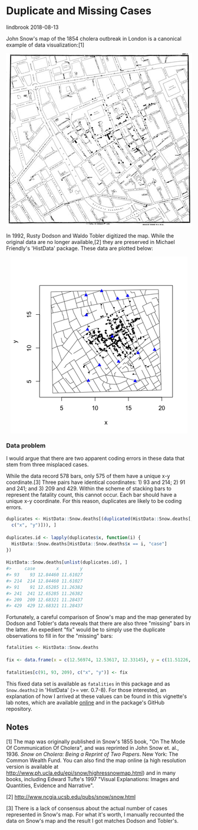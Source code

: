 Duplicate and Missing Cases
================
lindbrook
2018-08-13

John Snow's map of the 1854 cholera outbreak in London is a canonical example of data visualization:[1]

![](msu-snows-mapB.jpg)

In 1992, Rusty Dodson and Waldo Tobler digitized the map. While the original data are no longer available,[2] they are preserved in Michael Friendly's 'HistData' package. These data are plotted below:

<img src="duplicate.missing.cases_files/figure-markdown_github/unnamed-chunk-2-1.png" style="display: block; margin: auto;" />

### Data problem

I would argue that there are two apparent coding errors in these data that stem from three misplaced cases.

While the data record 578 bars, only 575 of them have a unique x-y coordinate.[3] Three pairs have identical coordinates: 1) 93 and 214; 2) 91 and 241; and 3) 209 and 429. Within the scheme of stacking bars to represent the fatality count, this cannot occur. Each bar should have a unique x-y coordinate. For this reason, duplicates are likely to be coding errors.

``` r
duplicates <- HistData::Snow.deaths[(duplicated(HistData::Snow.deaths[,
  c("x", "y")])), ]

duplicates.id <- lapply(duplicates$x, function(i) {
  HistData::Snow.deaths[HistData::Snow.deaths$x == i, "case"]
})

HistData::Snow.deaths[unlist(duplicates.id), ]
#>     case        x        y
#> 93    93 12.84460 11.61027
#> 214  214 12.84460 11.61027
#> 91    91 12.65285 11.26382
#> 241  241 12.65285 11.26382
#> 209  209 12.68321 11.28437
#> 429  429 12.68321 11.28437
```

Fortunately, a careful comparison of Snow's map and the map generated by Dodson and Tobler's data reveals that there are also three "missing" bars in the latter. An expedient "fix" would be to simply use the duplicate observations to fill in for the "missing" bars:

``` r
fatalities <- HistData::Snow.deaths

fix <- data.frame(x = c(12.56974, 12.53617, 12.33145), y = c(11.51226, 11.58107, 14.80316))

fatalities[c(91, 93, 209), c("x", "y")] <- fix
```

This fixed data set is available as `fatalities` in this package and as `Snow.deaths2` in 'HistData' (&gt;= ver. 0.7-8). For those interested, an explanation of how I arrived at these values can be found in this vignette's lab notes, which are available [online](https://github.com/lindbrook/cholera/blob/master/docs/duplicate.missing.cases.notes.md) and in the package's GitHub repository.

Notes
-----

[1] The map was originally published in Snow's 1855 book, "On The Mode Of Communication Of Cholera", and was reprinted in John Snow et. al., 1936. *Snow on Cholera: Being a Reprint of Two Papers*. New York: The Common Wealth Fund. You can also find the map online (a high resolution version is available at <http://www.ph.ucla.edu/epi/snow/highressnowmap.html>) and in many books, including Edward Tufte's 1997 "Visual Explanations: Images and Quantities, Evidence and Narrative".

[2] <http://www.ncgia.ucsb.edu/pubs/snow/snow.html>

[3] There is a lack of consensus about the actual number of cases represented in Snow's map. For what it's worth, I manually recounted the data on Snow's map and the result I got matches Dodson and Tobler's.
